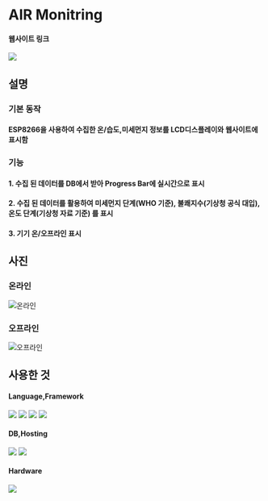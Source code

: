 # AIR Monitring
#### 웹사이트 링크
<a href="https://airmonitoring.netlify.app/"><img src="https://img.shields.io/badge/AIR-MONITORING-F1344?style=flat-square"></img></a>
## 설명
###  기본 동작
#### ESP8266을 사용하여 수집한 온/습도,미세먼지 정보를 LCD디스플레이와 웹사이트에 표시함
### 기능
#### 1. 수집 된 데이터를 DB에서 받아 Progress Bar에 실시간으로 표시
#### 2.  수집 된 데이터를 활용하여 미세먼지 단계(WHO 기준), 불쾌지수(기상청 공식 대입), 온도 단계(기상청 자료 기준) 를 표시
#### 3. 기기 온/오프라인 표시  
## 사진
### 온라인
![온라인](https://i.postimg.cc/3NSSsdhn/20230128-112545.png)
### 오프라인
![오프라인](https://i.postimg.cc/fRXCKHVH/20230128-112558.png)

## 사용한 것
#### Language,Framework
<img src="https://img.shields.io/badge/Javascript-F7DF1E?style=flat-square&logo=javascript&logoColor=white"/> <img src="https://img.shields.io/badge/HTML-E34F26?style=flat-square&logo=html5&logoColor=white"/> <img src="https://img.shields.io/badge/C++-00599C?style=flat-square&logo=c&logoColor=white"/> <img src="https://img.shields.io/badge/Tailwind CSS-06B6D4?style=flat-square&logo=tailwindcss&logoColor=white"/>
#### DB,Hosting
<img src="https://img.shields.io/badge/Firebase-FFCA28?style=flat-square&logo=firebase&logoColor=white"/> <img src="https://img.shields.io/badge/Netlify-00C7B7?style=flat-square&logo=Netlify&logoColor=white"/>
#### Hardware
<img src="https://img.shields.io/badge/ESP8266-E7352C?style=flat-square&logo=Espressif&logoColor=white"/>
